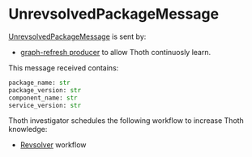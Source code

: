 # UnrevsolvedPackageMessage

[UnrevsolvedPackageMessage](https://github.com/thoth-station/messaging/blob/master/thoth/messaging/unrevsolved_package.py) is sent by:

- [graph-refresh producer](https://github.com/thoth-station/graph-refresh-job) to allow Thoth continuosly learn.

This message received contains:

```python
package_name: str
package_version: str
component_name: str
service_version: str
```

Thoth investigator schedules the following workflow to increase Thoth knowledge:

- [Revsolver](https://github.com/thoth-station/revsolver) workflow

